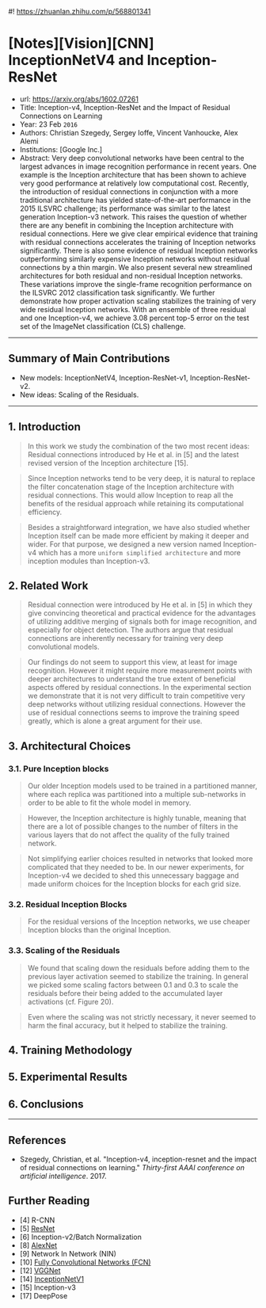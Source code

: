 #! https://zhuanlan.zhihu.com/p/568801341
# [Notes][Vision][CNN] InceptionNetV4 and Inception-ResNet

* url: https://arxiv.org/abs/1602.07261
* Title: Inception-v4, Inception-ResNet and the Impact of Residual Connections on Learning
* Year: 23 Feb `2016`
* Authors: Christian Szegedy, Sergey Ioffe, Vincent Vanhoucke, Alex Alemi
* Institutions: [Google Inc.]
* Abstract: Very deep convolutional networks have been central to the largest advances in image recognition performance in recent years. One example is the Inception architecture that has been shown to achieve very good performance at relatively low computational cost. Recently, the introduction of residual connections in conjunction with a more traditional architecture has yielded state-of-the-art performance in the 2015 ILSVRC challenge; its performance was similar to the latest generation Inception-v3 network. This raises the question of whether there are any benefit in combining the Inception architecture with residual connections. Here we give clear empirical evidence that training with residual connections accelerates the training of Inception networks significantly. There is also some evidence of residual Inception networks outperforming similarly expensive Inception networks without residual connections by a thin margin. We also present several new streamlined architectures for both residual and non-residual Inception networks. These variations improve the single-frame recognition performance on the ILSVRC 2012 classification task significantly. We further demonstrate how proper activation scaling stabilizes the training of very wide residual Inception networks. With an ensemble of three residual and one Inception-v4, we achieve 3.08 percent top-5 error on the test set of the ImageNet classification (CLS) challenge.

----------------------------------------------------------------------------------------------------

## Summary of Main Contributions

* New models: InceptionNetV4, Inception-ResNet-v1, Inception-ResNet-v2.
* New ideas: Scaling of the Residuals.

----------------------------------------------------------------------------------------------------

## 1. Introduction

> In this work we study the combination of the two most recent ideas: Residual connections introduced by He et al. in  [5] and the latest revised version of the Inception architecture [15].

> Since Inception networks tend to be very deep, it is natural to replace the filter concatenation stage of the Inception architecture with residual connections. This would allow Inception to reap all the benefits of the residual approach while retaining its computational efficiency.

> Besides a straightforward integration, we have also studied whether Inception itself can be made more efficient by making it deeper and wider. For that purpose, we designed a new version named Inception-v4 which has a more `uniform simplified architecture` and more inception modules than Inception-v3.

## 2. Related Work

> Residual connection were introduced by He et al. in [5] in which they give convincing theoretical and practical evidence for the advantages of utilizing additive merging of signals both for image recognition, and especially for object detection. The authors argue that residual connections are inherently necessary for training very deep convolutional models.

> Our findings do not seem to support this view, at least for image recognition. However it might require more measurement points with deeper architectures to understand the true extent of beneficial aspects offered by residual connections. In the experimental section we demonstrate that it is not very difficult to train competitive very deep networks without utilizing residual connections. However the use of residual connections seems to improve the training speed greatly, which is alone a great argument for their use.

## 3. Architectural Choices

### 3.1. Pure Inception blocks

> Our older Inception models used to be trained in a partitioned manner, where each replica was partitioned into a multiple sub-networks in order to be able to fit the whole model in memory.

> However, the Inception architecture is highly tunable, meaning that there are a lot of possible changes to the number of filters in the various layers that do not affect the quality of the fully trained network.

> Not simplifying earlier choices resulted in networks that looked more complicated that they needed to be. In our newer experiments, for Inception-v4 we decided to shed this unnecessary baggage and made uniform choices for the Inception blocks for each grid size.

### 3.2. Residual Inception Blocks

> For the residual versions of the Inception networks, we use cheaper Inception blocks than the original Inception.

### 3.3. Scaling of the Residuals

> We found that scaling down the residuals before adding them to the previous layer activation seemed to stabilize the training. In general we picked some scaling factors between 0.1 and 0.3 to scale the residuals before their being added to the accumulated layer activations (cf. Figure 20).

> Even where the scaling was not strictly necessary, it never seemed to harm the final accuracy, but it helped to stabilize the training.

## 4. Training Methodology

## 5. Experimental Results

## 6. Conclusions

----------------------------------------------------------------------------------------------------

## References

* Szegedy, Christian, et al. "Inception-v4, inception-resnet and the impact of residual connections on learning." *Thirty-first AAAI conference on artificial intelligence*. 2017.

## Further Reading

* [4] R-CNN
* [5] [ResNet](https://zhuanlan.zhihu.com/p/570072614)
* [6] Inception-v2/Batch Normalization
* [8] [AlexNet](https://zhuanlan.zhihu.com/p/565285454)
* [9] Network In Network (NIN)
* [10] [Fully Convolutional Networks (FCN)](https://zhuanlan.zhihu.com/p/561031110)
* [12] [VGGNet](https://zhuanlan.zhihu.com/p/563314926)
* [14] [InceptionNetV1](https://zhuanlan.zhihu.com/p/564141144)
* [15] Inception-v3
* [17] DeepPose
